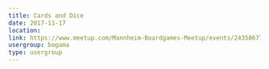 ```yaml
---
title: Cards and Dice
date: 2017-11-17
location: 
link: https://www.meetup.com/Mannheim-Boardgames-Meetup/events/243586774/
usergroup: bogama
type: usergroup
---
```

